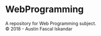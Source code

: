 # WebProgramming
A repository for Web Programming subject.<br/>
&COPY; 2018 - Austin Fascal Iskandar
